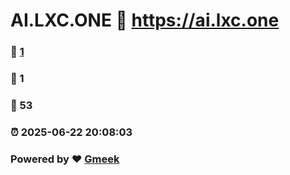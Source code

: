 # AI.LXC.ONE :link: https://ai.lxc.one 
### :page_facing_up: [1](https://ai.lxc.one/tag.html) 
### :speech_balloon: 1 
### :hibiscus: 53 
### :alarm_clock: 2025-06-22 20:08:03 
### Powered by :heart: [Gmeek](https://github.com/Meekdai/Gmeek)

